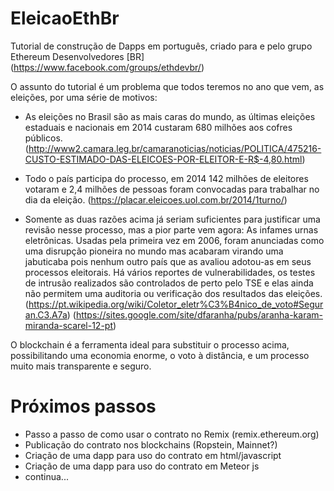 # EleicaoEthBr
Tutorial de construção de Dapps em português, criado para e pelo grupo Ethereum Desenvolvedores [BR] (https://www.facebook.com/groups/ethdevbr/)

O assunto do tutorial é um problema que todos teremos no ano que vem, as eleições, por uma série de motivos:

- As eleições no Brasil são as mais caras do mundo, as últimas eleições estaduais e nacionais em 2014 custaram 680 milhões aos cofres públicos. (http://www2.camara.leg.br/camaranoticias/noticias/POLITICA/475216-CUSTO-ESTIMADO-DAS-ELEICOES-POR-ELEITOR-E-R$-4,80.html)

- Todo o país participa do processo, em 2014 142 milhões de eleitores votaram e 2,4 milhões de pessoas foram convocadas para trabalhar no dia da eleição. (https://placar.eleicoes.uol.com.br/2014/1turno/)

-  Somente as duas razões acima já seriam suficientes para justificar uma revisão nesse processo, mas a pior parte vem agora: As infames urnas eletrônicas. Usadas pela primeira vez em 2006, foram anunciadas como uma disrupção pioneira no mundo mas acabaram virando uma jabuticaba pois nenhum outro país que as avaliou adotou-as em seus processos eleitorais. Há vários reportes de vulnerabilidades, os testes de intrusão realizados são controlados de perto pelo TSE e elas ainda não permitem uma auditoria ou verificação dos resultados das eleições. (https://pt.wikipedia.org/wiki/Coletor_eletr%C3%B4nico_de_voto#Seguran.C3.A7a) (https://sites.google.com/site/dfaranha/pubs/aranha-karam-miranda-scarel-12-pt)

O blockchain é a ferramenta ideal para substituir o processo acima, possibilitando uma economia enorme, o voto à distância, e um processo muito mais transparente e seguro.


# Próximos passos

- Passo a passo de como usar o contrato no Remix (remix.ethereum.org)
- Publicação do contrato nos blockchains (Ropstein, Mainnet?)
- Criação de uma dapp para uso do contrato em html/javascript
- Criação de uma dapp para uso do contrato em Meteor js
- continua...
